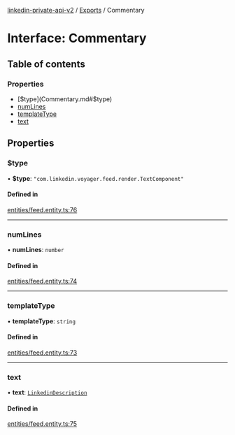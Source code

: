 [linkedin-private-api-v2](../README.md) / [Exports](../modules.md) / Commentary

# Interface: Commentary

## Table of contents

### Properties

- [$type](Commentary.md#$type)
- [numLines](Commentary.md#numlines)
- [templateType](Commentary.md#templatetype)
- [text](Commentary.md#text)

## Properties

### $type

• **$type**: ``"com.linkedin.voyager.feed.render.TextComponent"``

#### Defined in

[entities/feed.entity.ts:76](https://github.com/akash-gupt/linkedin-private-api/blob/d170d2d/src/entities/feed.entity.ts#L76)

___

### numLines

• **numLines**: `number`

#### Defined in

[entities/feed.entity.ts:74](https://github.com/akash-gupt/linkedin-private-api/blob/d170d2d/src/entities/feed.entity.ts#L74)

___

### templateType

• **templateType**: `string`

#### Defined in

[entities/feed.entity.ts:73](https://github.com/akash-gupt/linkedin-private-api/blob/d170d2d/src/entities/feed.entity.ts#L73)

___

### text

• **text**: [`LinkedinDescription`](LinkedinDescription.md)

#### Defined in

[entities/feed.entity.ts:75](https://github.com/akash-gupt/linkedin-private-api/blob/d170d2d/src/entities/feed.entity.ts#L75)
